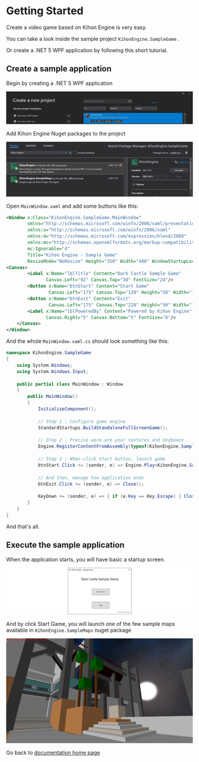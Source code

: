 # Getting Started
 
Create a video game based on Kihon Engine is very easy.

You can take a look inside the sample project `KihonEngine.SampleGame` . 

Or create a .NET 5 WPF application by following this short tutorial.

## Create a sample application

Begin by creating a .NET 5 WPF application

![Screenshot - Nuget packages](create-new-wpf-app.png)


Add Kihon Engine Nuget packages to the project

![Screenshot - Nuget packages](nuget-packages.png)

Open `MainWindow.xaml` and add some buttons like this:

```xml
<Window x:Class="KihonEngine.SampleGame.MainWindow"
        xmlns="http://schemas.microsoft.com/winfx/2006/xaml/presentation"
        xmlns:x="http://schemas.microsoft.com/winfx/2006/xaml"
        xmlns:d="http://schemas.microsoft.com/expression/blend/2008"
        xmlns:mc="http://schemas.openxmlformats.org/markup-compatibility/2006"
        mc:Ignorable="d"
        Title="Kihon Engine - Sample Game" 
        ResizeMode="NoResize" Height="350" Width="480" WindowStartupLocation="CenterScreen">
<Canvas>
        <Label x:Name="lblTitle" Content="Dark Castle Sample Game" 
               Canvas.Left="92" Canvas.Top="30" FontSize="24"/>
        <Button x:Name="btnStart" Content="Start Game" 
                Canvas.Left="175" Canvas.Top="120" Height="50" Width="129" />
        <Button x:Name="btnExit" Content="Exit" 
                Canvas.Left="175" Canvas.Top="220" Height="50" Width="129"/>
        <Label x:Name="lblPoweredBy" Content="Powered by Kihon Engine" 
               Canvas.Right="5" Canvas.Bottom="5" FontSize="8"/>
    </Canvas>
</Window>
```

And the whole `MainWindow.xaml.cs` should look something like this:

```csharp
namespace KihonEngine.SampleGame
{
    using System.Windows;
    using System.Windows.Input;

    public partial class MainWindow : Window
    {
        public MainWindow()
        {
            InitializeComponent();

            // Step 1 : Configure game engine
            StandardStartups.BuildStandaloneFullScreenGame();

            // Step 2 : Precise were are your textures and skyboxes
            Engine.RegisterContentFromAssembly(typeof(KihonEngine.SampleMaps.DarkCastleM2MapBuilder));

            // Step 3 : When click Start button, launch game
            btnStart.Click += (sender, e) => Engine.Play<KihonEngine.SampleMaps.DarkCastleM2MapBuilder>();

            // And then, manage how application ends
            btnExit.Click += (sender, e) => Close();

            KeyDown += (sender, e) => { if (e.Key == Key.Escape) { Close(); } };
        }
    }
}
```

And that's all. 

## Execute the sample application

When the application starts, you will have basic a startup screen. 

![Screenshot - Splash Screen](kihonEngine-sampleGame-splashScreen-00.png)

And by click Start Game, you will launch one of the few sample maps available in `KihonEngine.SampleMaps` nuget package

![Screenshot - Walkthrough](kihonEngine-sampleGame-walkthrough-01.png)

Go back to [ documentation home page](../README.md)